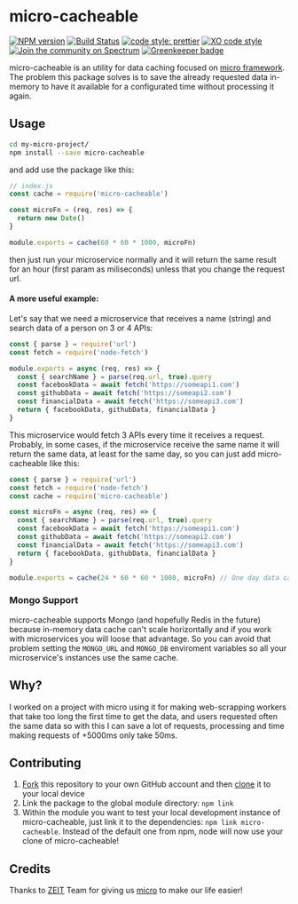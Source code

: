 # micro-cacheable
[![NPM version](https://img.shields.io/npm/v/micro-cacheable.svg)](https://www.npmjs.com/package/micro-cacheable)
[![Build Status](https://travis-ci.org/fmiras/micro-cacheable.svg?branch=master)](https://travis-ci.org/fmiras/micro-cacheable)
[![code style: prettier](https://img.shields.io/badge/code_style-prettier-ff69b4.svg?style=flat-square)](https://github.com/prettier/prettier)
[![XO code style](https://img.shields.io/badge/code_style-XO-5ed9c7.svg)](https://github.com/xojs/xo)
[![Join the community on Spectrum](https://withspectrum.github.io/badge/badge.svg)](https://spectrum.chat/micro)
[![Greenkeeper badge](https://badges.greenkeeper.io/fmiras/micro-cacheable.svg)](https://greenkeeper.io/)

micro-cacheable is an utility for data caching focused on [micro framework](https://github.com/zeit/micro). The problem this package solves is to save the already requested data in-memory to have it available for a configurated time without processing it again.

## Usage

```bash
cd my-micro-project/
npm install --save micro-cacheable
```

and add use the package like this:

```javascript
// index.js
const cache = require('micro-cacheable')

const microFn = (req, res) => {
  return new Date()
}

module.exports = cache(60 * 60 * 1000, microFn)
```

then just run your microservice normally and it will return the same result for an hour (first param as miliseconds) unless that you change the request url.

#### A more useful example:

Let's say that we need a microservice that receives a name (string) and search data of a person on 3 or 4 APIs:
```javascript
const { parse } = require('url')
const fetch = require('node-fetch')

module.exports = async (req, res) => {
  const { searchName } = parse(req.url, true).query
  const facebookData = await fetch('https://someapi1.com')
  const githubData = await fetch('https://someapi2.com')
  const financialData = await fetch('https://someapi3.com')
  return { facebookData, githubData, financialData }
}
```

This microservice would fetch 3 APIs every time it receives a request. Probably, in some cases, if the microservice receive the same name it will return the same data, at least for the same day, so you can just add micro-cacheable like this:
```javascript
const { parse } = require('url')
const fetch = require('node-fetch')
const cache = require('micro-cacheable')

const microFn = async (req, res) => {
  const { searchName } = parse(req.url, true).query
  const facebookData = await fetch('https://someapi1.com')
  const githubData = await fetch('https://someapi2.com')
  const financialData = await fetch('https://someapi3.com')
  return { facebookData, githubData, financialData }
}

module.exports = cache(24 * 60 * 60 * 1000, microFn) // One day data caching
```
### Mongo Support
micro-cacheable supports Mongo (and hopefully Redis in the future) because in-memory data cache can't scale horizontally and if you work with microservices you will loose that advantage. So you can avoid that problem setting the `MONGO_URL` and `MONGO_DB` enviroment variables so all your microservice's instances use the same cache.

## Why?
I worked on a project with micro using it for making web-scrapping workers that take too long the first time to get the data, and users requested often the same data so with this I can save a lot of requests, processing and time making requests of +5000ms only take 50ms.

## Contributing

1. [Fork](https://help.github.com/articles/fork-a-repo/) this repository to your own GitHub account and then [clone](https://help.github.com/articles/cloning-a-repository/) it to your local device
2. Link the package to the global module directory: `npm link`
3. Within the module you want to test your local development instance of micro-cacheable, just link it to the dependencies: `npm link micro-cacheable`. Instead of the default one from npm, node will now use your clone of micro-cacheable!

## Credits

Thanks to [ZEIT](https://zeit.co) Team for giving us [micro](https://github.com/zeit/micro) to make our life easier!
